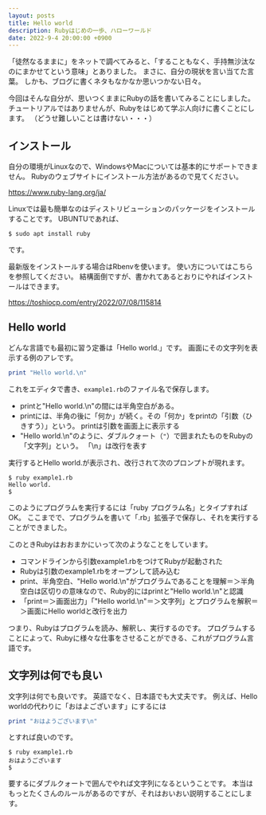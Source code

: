 ```yaml
---
layout: posts
title: Hello world
description: Rubyはじめの一歩、ハローワールド
date: 2022-9-4 20:00:00 +0900
---
```

「徒然なるままに」をネットで調べてみると、「することもなく、手持無沙汰なのにまかせてという意味」とありました。
まさに、自分の現状を言い当てた言葉。
しかも、ブログに書くネタもなかなか思いつかない日々。

今回はそんな自分が、思いつくままにRubyの話を書いてみることにしました。
チュートリアルではありませんが、Rubyをはじめて学ぶ人向けに書くことにします。
（どうせ難しいことは書けない・・・）

## インストール

自分の環境がLinuxなので、WindowsやMacについては基本的にサポートできません。
Rubyのウェブサイトにインストール方法があるので見てください。

<https://www.ruby-lang.org/ja/>

Linuxでは最も簡単なのはディストリビューションのパッケージをインストールすることです。
UBUNTUであれば、

```
$ sudo apt install ruby
```

です。

最新版をインストールする場合はRbenvを使います。
使い方についてはこちらを参照してください。
結構面倒ですが、書かれてあるとおりにやればインストールはできます。

<https://toshiocp.com/entry/2022/07/08/115814>

## Hello world

どんな言語でも最初に習う定番は「Hello world.」です。
画面にその文字列を表示する例のアレです。

```ruby
print "Hello world.\n"
```

これをエディタで書き、`example1.rb`のファイル名で保存します。

- printと"Hello world.\n"の間には半角空白がある。
- printには、半角の後に「何か」が続く。その「何か」をprintの「引数（ひきすう）」という。
printは引数を画面上に表示する
- "Hello world.\n"のように、ダブルクォート（`"`）で囲まれたものをRubyの「文字列」という。
「\n」は改行を表す

実行するとHello world.が表示され、改行されて次のプロンプトが現れます。

```
$ ruby example1.rb
Hello world.
$
```

このようにプログラムを実行するには「ruby プログラム名」とタイプすればOK。
ここまでで、プログラムを書いて「.rb」拡張子で保存し、それを実行することができました。

このときRubyはおおまかにいって次のようなことをしています。

- コマンドラインから引数example1.rbをつけてRubyが起動された
- Rubyは引数のexample1.rbをオープンして読み込む
- print、半角空白、"Hello world.\n"がプログラムであることを理解＝＞半角空白は区切りの意味なので、Ruby的にはprintと"Hello world.\n"と認識
- 「print＝＞画面出力」「"Hello world.\n"＝＞文字列」とプログラムを解釈＝＞画面にHello worldと改行を出力

つまり、Rubyはプログラムを読み、解釈し、実行するのです。
プログラムすることによって、Rubyに様々な仕事をさせることができる、これがプログラム言語です。

## 文字列は何でも良い

文字列は何でも良いです。
英語でなく、日本語でも大丈夫です。
例えば、Hello worldの代わりに「おはよございます」にするには

```ruby
print "おはようございます\n"
```

とすれば良いのです。

```
$ ruby example1.rb
おはようございます
$
```

要するにダブルクォートで囲んでやれば文字列になるということです。
本当はもっとたくさんのルールがあるのですが、それはおいおい説明することにします。
